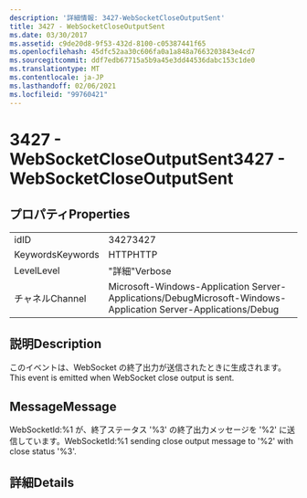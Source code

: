 ```yaml
---
description: '詳細情報: 3427-WebSocketCloseOutputSent'
title: 3427 - WebSocketCloseOutputSent
ms.date: 03/30/2017
ms.assetid: c9de20d8-9f53-432d-8100-c05387441f65
ms.openlocfilehash: 45dfc52aa30c606fa0a1a848a7663203843e4cd7
ms.sourcegitcommit: ddf7edb67715a5b9a45e3dd44536dabc153c1de0
ms.translationtype: MT
ms.contentlocale: ja-JP
ms.lasthandoff: 02/06/2021
ms.locfileid: "99760421"
---
```

# <a name="3427---websocketcloseoutputsent"></a><span data-ttu-id="b4000-103">3427 - WebSocketCloseOutputSent</span><span class="sxs-lookup"><span data-stu-id="b4000-103">3427 - WebSocketCloseOutputSent</span></span>

## <a name="properties"></a><span data-ttu-id="b4000-104">プロパティ</span><span class="sxs-lookup"><span data-stu-id="b4000-104">Properties</span></span>  
  
|||  
|-|-|  
|<span data-ttu-id="b4000-105">id</span><span class="sxs-lookup"><span data-stu-id="b4000-105">ID</span></span>|<span data-ttu-id="b4000-106">3427</span><span class="sxs-lookup"><span data-stu-id="b4000-106">3427</span></span>|  
|<span data-ttu-id="b4000-107">Keywords</span><span class="sxs-lookup"><span data-stu-id="b4000-107">Keywords</span></span>|<span data-ttu-id="b4000-108">HTTP</span><span class="sxs-lookup"><span data-stu-id="b4000-108">HTTP</span></span>|  
|<span data-ttu-id="b4000-109">Level</span><span class="sxs-lookup"><span data-stu-id="b4000-109">Level</span></span>|<span data-ttu-id="b4000-110">"詳細"</span><span class="sxs-lookup"><span data-stu-id="b4000-110">Verbose</span></span>|  
|<span data-ttu-id="b4000-111">チャネル</span><span class="sxs-lookup"><span data-stu-id="b4000-111">Channel</span></span>|<span data-ttu-id="b4000-112">Microsoft-Windows-Application Server-Applications/Debug</span><span class="sxs-lookup"><span data-stu-id="b4000-112">Microsoft-Windows-Application Server-Applications/Debug</span></span>|  
  
## <a name="description"></a><span data-ttu-id="b4000-113">説明</span><span class="sxs-lookup"><span data-stu-id="b4000-113">Description</span></span>  

 <span data-ttu-id="b4000-114">このイベントは、WebSocket の終了出力が送信されたときに生成されます。</span><span class="sxs-lookup"><span data-stu-id="b4000-114">This event is emitted when WebSocket close output is sent.</span></span>  
  
## <a name="message"></a><span data-ttu-id="b4000-115">Message</span><span class="sxs-lookup"><span data-stu-id="b4000-115">Message</span></span>  

 <span data-ttu-id="b4000-116">WebSocketId:%1 が、終了ステータス '%3' の終了出力メッセージを '%2' に送信しています。</span><span class="sxs-lookup"><span data-stu-id="b4000-116">WebSocketId:%1 sending close output message to '%2' with close status '%3'.</span></span>  
  
## <a name="details"></a><span data-ttu-id="b4000-117">詳細</span><span class="sxs-lookup"><span data-stu-id="b4000-117">Details</span></span>
